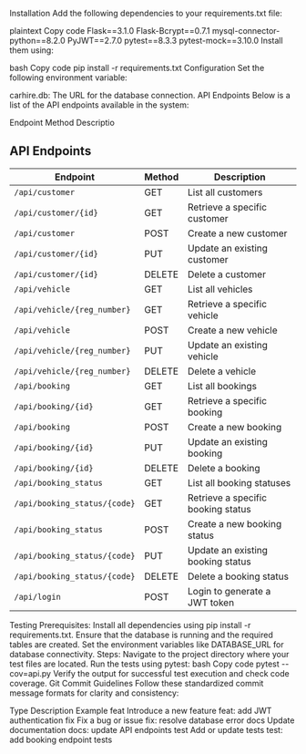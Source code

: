 Installation
Add the following dependencies to your requirements.txt file:

plaintext
Copy code
Flask==3.1.0
Flask-Bcrypt==0.7.1
mysql-connector-python==8.2.0
PyJWT==2.7.0
pytest==8.3.3
pytest-mock==3.10.0
Install them using:

bash
Copy code
pip install -r requirements.txt
Configuration
Set the following environment variable:

carhire.db: The URL for the database connection.
API Endpoints
Below is a list of the API endpoints available in the system:

Endpoint	Method	Descriptio
## API Endpoints

| **Endpoint**                     | **Method** | **Description**                                   |
|-----------------------------------|------------|---------------------------------------------------|
| `/api/customer`                  | GET        | List all customers                               |
| `/api/customer/{id}`             | GET        | Retrieve a specific customer                     |
| `/api/customer`                  | POST       | Create a new customer                            |
| `/api/customer/{id}`             | PUT        | Update an existing customer                      |
| `/api/customer/{id}`             | DELETE     | Delete a customer                                |
| `/api/vehicle`                   | GET        | List all vehicles                                |
| `/api/vehicle/{reg_number}`      | GET        | Retrieve a specific vehicle                      |
| `/api/vehicle`                   | POST       | Create a new vehicle                             |
| `/api/vehicle/{reg_number}`      | PUT        | Update an existing vehicle                       |
| `/api/vehicle/{reg_number}`      | DELETE     | Delete a vehicle                                 |
| `/api/booking`                   | GET        | List all bookings                                |
| `/api/booking/{id}`              | GET        | Retrieve a specific booking                      |
| `/api/booking`                   | POST       | Create a new booking                             |
| `/api/booking/{id}`              | PUT        | Update an existing booking                       |
| `/api/booking/{id}`              | DELETE     | Delete a booking                                 |
| `/api/booking_status`            | GET        | List all booking statuses                        |
| `/api/booking_status/{code}`     | GET        | Retrieve a specific booking status               |
| `/api/booking_status`            | POST       | Create a new booking status                      |
| `/api/booking_status/{code}`     | PUT        | Update an existing booking status                |
| `/api/booking_status/{code}`     | DELETE     | Delete a booking status                          |
| `/api/login`                     | POST       | Login to generate a JWT token                    |

Testing
Prerequisites:
Install all dependencies using pip install -r requirements.txt.
Ensure that the database is running and the required tables are created.
Set the environment variables like DATABASE_URL for database connectivity.
Steps:
Navigate to the project directory where your test files are located.
Run the tests using pytest:
bash
Copy code
pytest --cov=api.py
Verify the output for successful test execution and check code coverage.
Git Commit Guidelines
Follow these standardized commit message formats for clarity and consistency:

Type	Description	Example
feat	Introduce a new feature	feat: add JWT authentication
fix	Fix a bug or issue	fix: resolve database error
docs	Update documentation	docs: update API endpoints
test	Add or update tests	test: add booking endpoint tests
